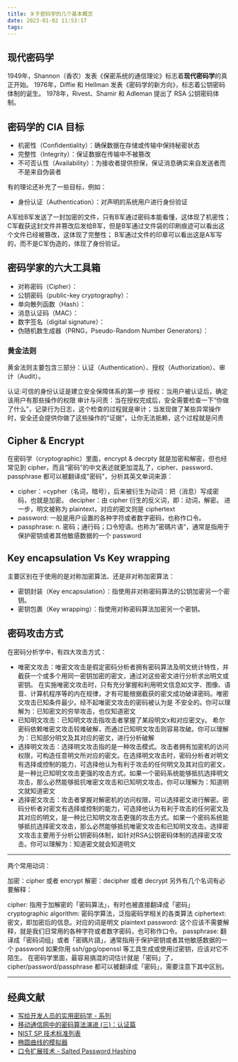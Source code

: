 ```yaml
---
title: 关于密码学的几个基本概念
date: 2023-01-02 11:53:17
tags:
---
```


## 现代密码学

1949年，Shannon（香农）发表《保密系统的通信理论》标志着**现代密码学**的真正开始。
1976年，Diffie 和 Hellman 发表《密码学的新方向》，标志着公钥密码体制的诞生。
1978年，Rivest、Shamir 和 Adleman 提出了 RSA 公钥密码体制。

## 密码学的 CIA 目标

- 机密性（Confidentiality）：确保数据在存储或传输中保持秘密状态
- 完整性（Integrity）：保证数据在传输中不被篡改
- 不可否认性（Availability）：为接收者提供担保，保证消息确实来自发送者而不是来自伪装者

有的理论还补充了一些目标，例如：

- 身份认证（Authentication）：对声明的系统用户进行身份验证

A军给B军发送了一封加密的文件，只有B军通过密码本能看懂，这体现了机密性；
C军截获这封文件并篡改后发给B军，但是B军通过文件袋的印刷痕迹可以看出这个文件已经被篡改，这体现了完整性；
B军通过文件的印章可以看出这是A军写的，而不是C军伪造的，体现了身份验证。

## 密码学家的六大工具箱

- 对称密码（Cipher）：
- 公钥密码（public-key cryptography）：
- 单向散列函数（Hash）：
- 消息认证码（MAC）：
- 数字签名（digital signature）：
- 伪随机数生成器（PRNG，Pseudo-Random Number Generators）：

### 黄金法则

黄金法则主要包含三部分：认证（Authentication）、授权（Authorization）、审计（Audit）。

认证:可信的身份认证是建立安全保障体系的第一步
授权：当用户被认证后，确定该用户有那些操作的权限
审计与问责：当在授权完成后，安全需要检查一下“你做了什么”，记录行为日志，这个检查的过程就是审计；当发现做了某些异常操作时，安全还会提供你做了这些操作的“证据”，让你无法抵赖，这个过程就是问责

## Cipher & Encrypt

在密码学（cryptographic）里面，encrypt & decrpty 就是加密和解密，但也经常见到 cipher，而且“密码”的中文表述就更加混乱了，cipher、password、passphrase 都可以被翻译成"密码"，分析其英文单词来源：

- cipher：=cypher（名词，暗号），后来被衍生为动词：把（消息）写成密码，也就是加密。
    decipher：由 cipher 衍生的反义词，即：动词，解密。
    进一步，明文被称为 plaintext，对应的密文则是 ciphertext
- password: 一般是用户设置的各种字符或者数字密码，也称作口令。
- passphrase: n. 密码；通行码；口令短语。也称为”密碼片语“，通常是指用于保护密钥或者其他敏感数据的一个 password

## Key encapsulation Vs Key wrapping

主要区别在于使用的是对称加密算法、还是非对称加密算法：

- 密钥封装（Key encapsulation）：指使用非对称密码算法的公钥加密另一个密钥。
- 密钥包裹（Key wrapping）：指使用对称密码算法加密另一个密钥。

## 密码攻击方式

在密码分析学中，有四大攻击方式：

- 唯密文攻击：唯密文攻击是假定密码分析者拥有密码算法及明文统计特性，并截获一个或多个用同一密钥加密的密文，通过对这些密文进行分析求出明文或密钥。 在实施唯密文攻击时，只有充分掌握和利用明文信息如文字、图像、语音、计算机程序等的内在规律，才有可能根据截获的密文成功破译密码。唯密文攻击已知条件最少。经不起唯密文攻击的密码被认为是 不安全的。你可以理解为：已知密文的穷举攻击，也仅知道密文
- 已知明文攻击：已知明文攻击指攻击者掌握了某段明文x和对应密文y。 希尔密码依赖唯密文攻击较难破解，而通过已知明文攻击则容易攻破。你可以理解为：已知部分明文及其对应的密文，进行分析破解
- 选择明文攻击：选择明文攻击指的是一种攻击模式。攻击者拥有加密机的访问权限，可构造任意明文所对应的密文。在选择明文攻击时，密码分析者对明文有选择或控制的能力，可选择他认为有利于攻击的任何明文及其对应的密文，是一种比已知明文攻击更强的攻击方式。如果一个密码系统能够抵抗选择明文攻击，那么必然能够抵抗唯密文攻击和已知明文攻击。你可以理解为：知道明文就知道密文
- 选择密文攻击：攻击者掌握对解密机的访问权限，可以选择密文进行解密。密码分析者对密文有选择或控制的能力，可选择他认为有利于攻击的任何密文及其对应的明文，是一种比已知明文攻击更强的攻击方式。如果一个密码系统能够抵抗选择密文攻击，那么必然能够抵抗唯密文攻击和已知明文攻击。选择密文攻击主要用于分析公钥密码体制，如针对RSA公钥密码体制的选择密文攻击。你可以理解为：知道密文就会知道明文

---

两个常用动词：

加密：cipher 或者 encrypt
解密：decipher 或者 decrypt
另外有几个名词有必要解释：

cipher: 指用于加解密的「密码算法」，有时也被直接翻译成「密码」
cryptographic algorithm: 密码学算法，泛指密码学相关的各类算法
ciphertext: 密文，即加密后的信息。对应的词是明文 plaintext
password: 这个应该不需要解释，就是我们日常用的各种字符或者数字密码，也可称作口令。
passphrase: 翻译成「密码词组」或者「密碼片語」，通常指用于保护密钥或者其他敏感数据的一个 password
如果你用 ssh/gpg/openssl 等工具生成或使用过密钥，应该对它不陌生。
在密码学里面，最容易搞混的词估计就是「密码」了，cipher/password/passphrase 都可以被翻译成「密码」，需要注意下其中区别。

---

## 经典文献

- [写给开发人员的实用密码学 - 系列](https://thiscute.world/posts/practical-cryptography-basics-1/)
- [移动通信网中的密码算法演进 (三)：认证篇](https://www.secrss.com/articles/36564)
- [NIST SP 技术标准列表](https://csrc.nist.gov/publications/sp)
- [椭圆曲线的模拟器](https://www.desmos.com/calculator/ialhd71we3?lang=zh-CN)
- [口令扩展技术 - Salted Password Hashing](https://crackstation.net/hashing-security.htm)
